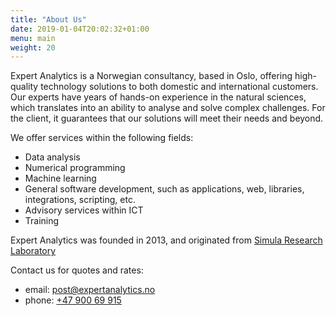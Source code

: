 ```yaml
---
title: "About Us"
date: 2019-01-04T20:02:32+01:00
menu: main
weight: 20
---
```


Expert Analytics is a Norwegian consultancy, based in Oslo, offering
high-quality technology solutions to both domestic and international customers.
Our experts have years of hands-on experience in the natural sciences,
which translates into an ability to analyse and solve complex
challenges. For the client, it guarantees that our solutions will meet
their needs and beyond.

We offer services within the following fields:

- Data analysis
- Numerical programming
- Machine learning
- General software development, such as applications, web, libraries,
  integrations, scripting, etc.
- Advisory services within ICT
- Training

Expert Analytics was founded in 2013, and originated from [Simula Research
Laboratory](https://www.simula.no) 

Contact us for quotes and rates:

- email: [post@expertanalytics.no](mailto:post@expertanalytics.no)
- phone: [+47 900 69 915](phone:+4790069915)
